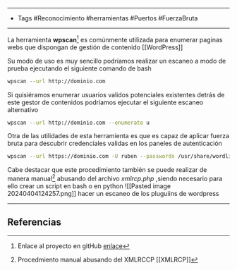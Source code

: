 -----------------------------
- Tags #Reconocimiento  #herramientas #Puertos #FuerzaBruta 
------------------------------
La herramienta **wpscan**[^1] es comúnmente utilizada para enumerar paginas webs que dispongan de gestión de contenido [[WordPress]] 

Su modo de uso es muy sencillo podríamos realizar un escaneo a modo de prueba ejecutando el siguiente comando de bash
``` bash
wpscan --url http://dominio.com
```

Si quisiéramos enumerar usuarios validos potenciales existentes detrás de este gestor de contenidos podríamos ejecutar el siguiente escaneo alternativo
``` bash
wpscan --url http://dominio.com --enumerate u
```

Otra de las utilidades de esta herramienta es que es capaz de aplicar fuerza bruta para descubrir credenciales validas en los paneles de autenticación 

``` bash
wpscan --url https://dominio.com -U ruben --passwords /usr/share/wordlist/rockyou.txt

```

Cabe destacar que este procedimiento también se puede realizar de manera manual[^2] abusando del archivo *xmlrcp.php*   ,siendo necesario para ello crear un script en bash o en python
![[Pasted image 20240404124257.png]]
hacer un escaneo de los pluguiins de wordpress

------------------
## Referencias
[^1]: Enlace al proyecto en gitHub [enlace](https://github.com/wpscanteam/wpscan)
[^2]: Procedmiento manual abusando del XMLRCCP [[XMLRCP]]
